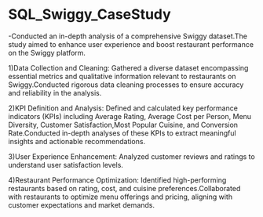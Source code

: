 # SQL_Swiggy_CaseStudy

-Conducted an in-depth analysis of a comprehensive Swiggy dataset.The study aimed to enhance user experience and boost restaurant performance on the Swiggy platform.


1)Data Collection and Cleaning:
Gathered a diverse dataset encompassing essential metrics and qualitative information relevant to restaurants on Swiggy.Conducted rigorous data cleaning processes to ensure accuracy and reliability in the analysis.

2)KPI Definition and Analysis:
Defined and calculated key performance indicators (KPIs) including Average Rating, Average Cost per Person, Menu Diversity, Customer Satisfaction,Most Popular Cuisine, and Conversion Rate.Conducted in-depth analyses of these KPIs to extract meaningful insights and actionable recommendations.

3)User Experience Enhancement:
Analyzed customer reviews and ratings to understand user satisfaction levels.

4)Restaurant Performance Optimization:
Identified high-performing restaurants based on rating, cost, and cuisine preferences.Collaborated with restaurants to optimize menu offerings and pricing, aligning with customer expectations and market demands.             

